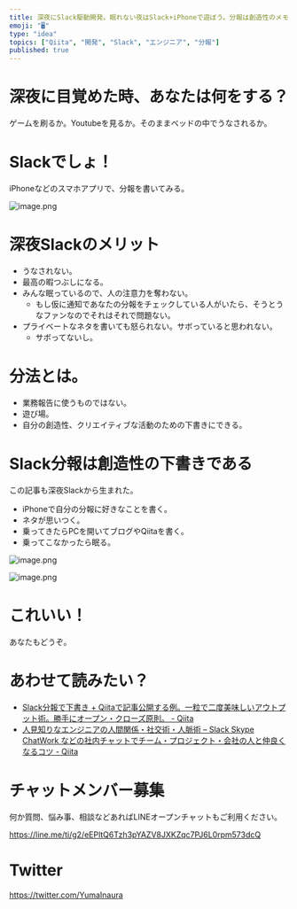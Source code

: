 ```yaml
---
title: 深夜にSlack駆動開発。眠れない夜はSlack+iPhoneで遊ぼう。分報は創造性のメモ帳である。
emoji: "🖥"
type: "idea"
topics: ["Qiita", "開発", "Slack", "エンジニア", "分報"]
published: true
---
```


# 深夜に目覚めた時、あなたは何をする？

ゲームを刷るか。Youtubeを見るか。そのままベッドの中でうなされるか。

# Slackでしょ！

iPhoneなどのスマホアプリで、分報を書いてみる。

![image.png](https://qiita-image-store.s3.amazonaws.com/0/89618/34d52485-b5e5-df2b-96e6-8cd67859a4b9.png)

# 深夜Slackのメリット

- うなされない。
- 最高の暇つぶしになる。
- みんな眠っているので、人の注意力を奪わない。
  - もし仮に通知であなたの分報をチェックしている人がいたら、そうとうなファンなのでそれはそれで問題ない。
- プライベートなネタを書いても怒られない。サボっていると思われない。
  - サボってないし。

# 分法とは。

- 業務報告に使うものではない。
- 遊び場。
- 自分の創造性、クリエイティブな活動のための下書きにできる。

# Slack分報は創造性の下書きである


この記事も深夜Slackから生まれた。

- iPhoneで自分の分報に好きなことを書く。
- ネタが思いつく。
- 乗ってきたらPCを開いてブログやQiitaを書く。
- 乗ってこなかったら眠る。

![image.png](https://qiita-image-store.s3.amazonaws.com/0/89618/1f6c1b84-c7ca-ffc1-53a4-1355c209f66f.png)

![image.png](https://qiita-image-store.s3.amazonaws.com/0/89618/30398ba5-0b85-7afc-2af0-1adf282e4c3b.png)

# これいい！

あなたもどうぞ。

# あわせて読みたい？

- [Slack分報で下書き + Qiitaで記事公開する例。一粒で二度美味しいアウトプット術。勝手にオープン・クローズ原則。 - Qiita](https://qiita.com/YumaInaura/items/5ce501738fd59bef6526)
- [人見知りなエンジニアの人間関係・社交術・人脈術 – Slack Skype ChatWork などの社内チャットでチーム・プロジェクト・会社の人と仲良くなるコツ - Qiita](https://qiita.com/YumaInaura/items/750fb4e1a6e520cc6e33)









<!-- Update From Qiita API -->

# チャットメンバー募集


何か質問、悩み事、相談などあればLINEオープンチャットもご利用ください。

https://line.me/ti/g2/eEPltQ6Tzh3pYAZV8JXKZqc7PJ6L0rpm573dcQ





# Twitter


https://twitter.com/YumaInaura


<!-- Update From Qiita API -->


